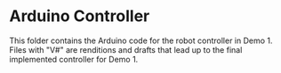 # Arduino Controller
This folder contains the Arduino code for the robot controller in Demo 1. Files with "V#" are renditions and drafts that lead up to the final implemented controller for Demo 1.
